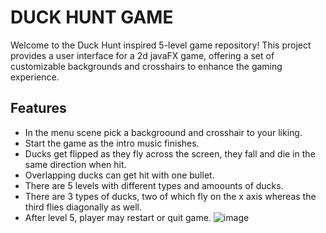 # DUCK HUNT GAME
Welcome to the Duck Hunt inspired 5-level game repository! This project provides a user interface for a 2d javaFX game, offering a set of customizable backgrounds and crosshairs to enhance the gaming experience.
## Features

- In the menu scene pick a backgroound and crosshair to your liking.
- Start the game as the intro music finishes.
- Ducks get flipped as they fly across the screen, they fall and die in the same direction when hit.
- Overlapping ducks can get hit with one bullet.
- There are 5 levels with different types and amoounts of ducks.
- There are 3 types of ducks, two of which fly on the x axis whereas the third flies diagonally as well.
- After level 5, player may restart or quit game.
![image](https://github.com/zgeblbl/duckHuntGame/assets/117914215/e2f04f86-2ed4-4686-a679-ad5967bd4161)

